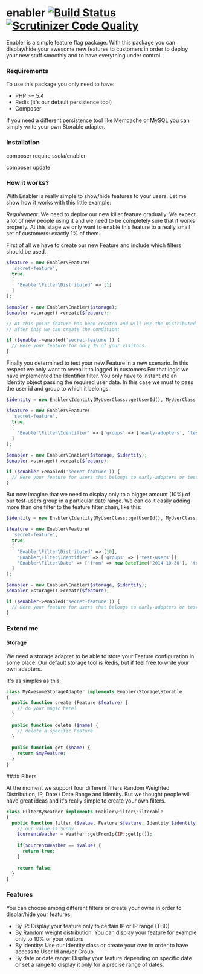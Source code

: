 enabler [![Build Status](https://travis-ci.org/ssola/enabler.svg)](https://travis-ci.org/ssola/enabler) [![Scrutinizer Code Quality](https://scrutinizer-ci.com/g/ssola/enabler/badges/quality-score.png?b=master)](https://scrutinizer-ci.com/g/ssola/enabler/?branch=master) 
=======

Enabler is a simple feature flag package. With this package you can display/hide your awesome new features to customers in order to deploy your new stuff smoothly and to have everything under control.

### Requirements

To use this package you only need to have:

- PHP >= 5.4
- Redis (it's our default persistence tool)
- Composer

If you need a different persistence tool like Memcache or MySQL you can simply write your own Storable adapter.

### Installation

composer require ssola/enabler

composer update

### How it works?

With Enabler is really simple to show/hide features to your users. Let me show how it works with this little example:


*Requirement:*
We need to deploy our new killer feature gradually. We expect a lot of new people using it and we need to be completely sure that it works properly. At this stage we only want to enable this feature to a really small set of customers: exactly 1% of them.


First of all we have to create our new Feature and include which filters should be used.

```php
$feature = new Enabler\Feature(
  'secret-feature',
  true,
  [
    'Enabler\Filter\Distributed' => [1]
  ]
);

$enabler = new Enabler\Enabler($storage);
$enabler->storage()->create($feature);

// At this point feature has been created and will use the Distributed filter to display it only to 1% of our visitors
// after this we can create the condition:

if ($enabler->enabled('secret-feature')) {
  // Here your feature for only 1% of your visitors.
}
```

Finally you determined to test your new Feature in a new scenario. In this respect we only want to reveal it to logged in customers.For that logic we have implemented the Identifier filter. You only have to instantiate an Identity object passing the required user data. In this case we must to pass the user id and group to which it belongs.

```php
$identity = new Enabler\Identity(MyUserClass::getUserId(), MyUserClass::getGroup());

$feature = new Enabler\Feature(
  'secret-feature',
  true,
  [
    'Enabler\Filter\Identifier' => ['groups' => ['early-adopters', 'test-users']]
  ]
);

$enabler = new Enabler\Enabler($storage, $identity);
$enabler->storage()->create($feature);

if ($enabler->enabled('secret-feature')) {
  // Here your feature for users that belongs to early-adopters or test-users group
}

```

But now imagine that we need to display only to a bigger amount (10%) of our test-users group in a particular date range. We can do it easily adding more than one filter to the feature filter chain, like this:

```php
$identity = new Enabler\Identity(MyUserClass::getUserId(), MyUserClass::getGroup());

$feature = new Enabler\Feature(
  'secret-feature',
  true,
  [
    'Enabler\Filter\Distributed' => [10],
    'Enabler\Filter\Identifier' => ['groups' => ['test-users']],
    'Enabler\Filter\Date' => ['from' => new DateTime('2014-10-30'), 'to' => new DateTime('2015-10-30')]
  ]
);

$enabler = new Enabler\Enabler($storage, $identity);
$enabler->storage()->create($feature);

if ($enabler->enabled('secret-feature')) {
  // Here your feature for users that belongs to early-adopters or test-users group
}

```

### Extend me

#### Storage

We need a storage adapter to be able to store your Feature configuration in some place. Our default storage tool is Redis, but if feel free to write your own adapters.

It's as simples as this:

```php
class MyAwesomeStorageAdapter implements Enabler\Storage\Storable
{
  public function create (Feature $feature) {
    // do your magic here!
  }
  
  public function delete ($name) {
    // delete a specific Feature
  }
  
  public function get ($name) {
    return $myFeature;
  }
}
```
#### Filters

At the moment we support four different filters Random Weighted Distribution, IP, Date / Date Range and Identity. But we thought people will have great ideas and it's really simple to create your own filters.

```php
class FilterByWeather implements Enabler\Filter\Filterable
{
  public function filter ($value, Feature $feature, Identity $identity) {
    // our value is Sunny
    $currentWeather = Weather::getFromIp(IP::getIp());
    
    if($currentWeather == $value) {
      return true;
    }
    
    return false;
  }
}
```

### Features

You can choose among different filters or create your owns in order to displar/hide your features:

- By IP: Display your feature only to certain IP or IP range (TBD)
- By Random weight distribution: You can display your feature for example only to 10% or your visitors
- By Identity: Use our Identity class or create your own in order to have access to User Id and/or Group.
- By date or date range: Display your feature depending on specific date or set a range to display it only for a precise range of dates.
